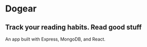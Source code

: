 # Dogear
## Track your reading habits. Read good stuff

An app built with Express, MongoDB, and React. 
